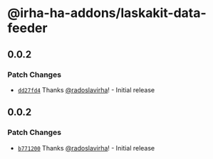 # @irha-ha-addons/laskakit-data-feeder

## 0.0.2

### Patch Changes

- [`dd27fd4`](https://github.com/radoslavirha/ha-addons/commit/dd27fd4636a971081b81f559bffabd4494925247) Thanks [@radoslavirha](https://github.com/radoslavirha)! - Initial release

## 0.0.2

### Patch Changes

- [`b771200`](https://github.com/radoslavirha/ha-addons/commit/b771200f366bfdcdddabd85830bb43af71667354) Thanks [@radoslavirha](https://github.com/radoslavirha)! - Initial release
